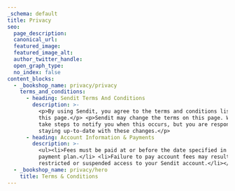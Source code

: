 ```yaml
---
_schema: default
title: Privacy
seo:
  page_description:
  canonical_url:
  featured_image:
  featured_image_alt:
  author_twitter_handle:
  open_graph_type:
  no_index: false
content_blocks:
  - _bookshop_name: privacy/privacy
    terms_and_conditions:
      - heading: Sendit Terms And Conditions
        description: >-
          <p>By using Sendit, you agree to the terms and conditions listed on
          this page.</p> <p>Sendit may change the terms on this page. We will
          take steps to notify you when this occurs, but you are responsible for
          staying up-to-date with these changes.</p>
      - heading: Account Information & Payments
        description: >-
          <ul><li>Fees must be paid at or before the date specified in your
          payment plan.</li> <li>Failure to pay account fees may result in
          restricted or suspended access to your Sendit account.</li></ul>
  - _bookshop_name: privacy/hero
    title: Terms & Conditions
---
```

